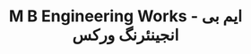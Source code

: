 ---
title: "M B Engineering Works - ایم بی انجینئرنگ ورکس"
url: /karachi/m-b-engineering-works-ym-by-njyny-rng-wrkhs/
shop: shop
---